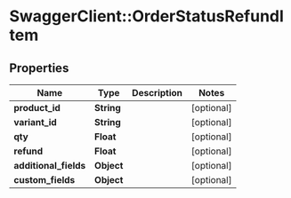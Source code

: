 # SwaggerClient::OrderStatusRefundItem

## Properties
Name | Type | Description | Notes
------------ | ------------- | ------------- | -------------
**product_id** | **String** |  | [optional] 
**variant_id** | **String** |  | [optional] 
**qty** | **Float** |  | [optional] 
**refund** | **Float** |  | [optional] 
**additional_fields** | **Object** |  | [optional] 
**custom_fields** | **Object** |  | [optional] 


